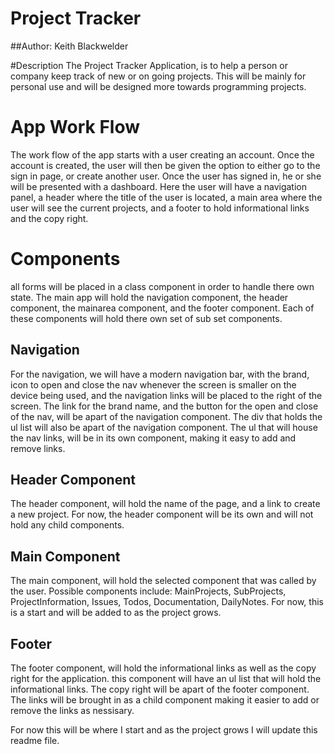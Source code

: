 # Project Tracker
##Author: Keith Blackwelder

#Description
The Project Tracker Application, is to help a person or company keep track of new or on going projects. This will be mainly for personal use and will be designed more towards programming projects.

# App Work Flow
The work flow of the app starts with a user creating an account.
Once the account is created, the user will then be given the option to either go to the sign in page, or create another user.
Once the user has signed in, he or she will be presented with a dashboard.
Here the user will have a navigation panel, a header where the title of the user is located, a main area where the user will see the current projects, and a footer to hold informational links and the copy right.

# Components
all forms will be placed in a class component in order to handle there own state.
The main app will hold the navigation component, the header component, the mainarea component, and the footer component.
Each of these components will hold there own set of sub set components.
## Navigation
For the navigation, we will have a modern navigation bar, with the brand, icon to open and close the nav whenever the screen is smaller on the device being used, and the navigation links will be placed to the right of the screen.
The link for the brand name, and the button for the open and close of the nav, will be apart of the navigation component.
The div that holds the ul list will also be apart of the navigation component.
The ul that will house the nav links, will be in its own component, making it easy to add and remove links.

## Header Component
The header component, will hold the name of the page, and a link to create a new project.
For now, the header component will be its own and will not hold any child components.

## Main Component
The main component, will hold the selected component that was called by the user.
Possible components include: MainProjects, SubProjects, ProjectInformation, Issues, Todos, Documentation, DailyNotes.
For now, this is a start and will be added to as the project grows.

## Footer
The footer component, will hold the informational links as well as the copy right for the application.
this component will have an ul list that will hold the informational links.
The copy right will be apart of the footer component.
The links will be brought in as a child component making it easier to add or remove the links as nessisary.

For now this will be where I start and as the project grows I will update this readme file.
